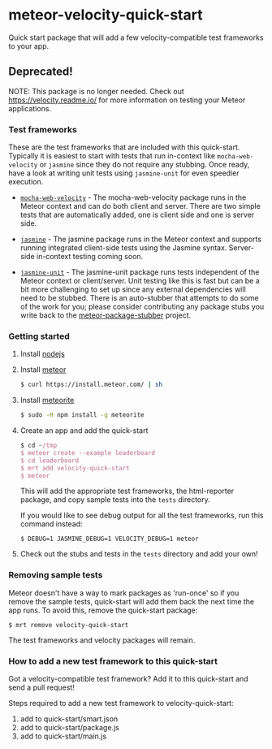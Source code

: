 meteor-velocity-quick-start
===========================

Quick start package that will add a few velocity-compatible test frameworks to your app.


## Deprecated! ##

NOTE: This package is no longer needed. Check out https://velocity.readme.io/ for more information on testing your Meteor applications.


### Test frameworks

These are the test frameworks that are included with this quick-start.  Typically it is easiest to start with tests that run in-context like `mocha-web-velocity` or `jasmine` since they do not require any stubbing.  Once ready, have a look at writing unit tests using `jasmine-unit` for even speedier execution.

* [`mocha-web-velocity`](https://github.com/mad-eye/meteor-mocha-web/tree/velocity) - The mocha-web-velocity package runs in the Meteor context and can do both client and server. There are two simple tests that are automatically added, one is client side and one is server side.

* [`jasmine`](https://github.com/Sanjo/meteor-jasmine) - The jasmine package runs in the Meteor context and supports running integrated client-side tests using the Jasmine syntax.  Server-side in-context testing coming soon.

* [`jasmine-unit`](https://github.com/xolvio/jasmine-unit) - The jasmine-unit package runs tests independent of the Meteor context or client/server.  Unit testing like this is fast but can be a bit more challenging to set up since any external dependencies will need to be stubbed.  There is an auto-stubber that attempts to do some of the work for you; please consider contributing any package stubs you write back to the  [meteor-package-stubber](https://github.com/alanning/meteor-package-stubber/tree/master/package-stubber/community-stubs) project.


### Getting started

1. Install [nodejs](http://nodejs.org/)
2. Install [meteor](https://www.meteor.com/)

    ```bash
    $ curl https://install.meteor.com/ | sh
    ```

3. Install [meteorite](https://github.com/oortcloud/meteorite/)

    ```bash
    $ sudo -H npm install -g meteorite
    ```


4. Create an app and add the quick-start

    ```js
    $ cd ~/tmp
    $ meteor create --example leaderboard
    $ cd leaderboard
    $ mrt add velocity-quick-start
    $ meteor
    ```
    
    This will add the appropriate test frameworks, the html-reporter package, and copy sample tests into the `tests` directory.

    If you would like to see debug output for all the test frameworks, run this command instead:
    ```
    $ DEBUG=1 JASMINE_DEBUG=1 VELOCITY_DEBUG=1 meteor
    ```
    
5. Check out the stubs and tests in the `tests` directory and add your own!
   

### Removing sample tests

Meteor doesn't have a way to mark packages as 'run-once' so if you remove the sample tests, quick-start will add them back the next time the app runs.  To avoid this, remove the quick-start package:

`$ mrt remove velocity-quick-start`

The test frameworks and velocity packages will remain.




### How to add a new test framework to this quick-start

Got a velocity-compatible test framework?  Add it to this quick-start and send a pull request!

Steps required to add a new test framework to velocity-quick-start:

1. add to quick-start/smart.json
2. add to quick-start/package.js
3. add to quick-start/main.js
